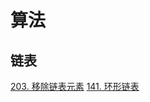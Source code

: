 # 算法
## 链表
[203. 移除链表元素](https://leetcode.cn/problems/remove-linked-list-elements/)
[141. 环形链表](https://leetcode.cn/problems/linked-list-cycle/)